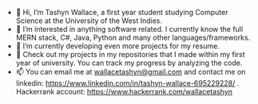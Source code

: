 - 👋 Hi, I’m Tashyn Wallace, a first year student studying Computer Science at the University of the West Indies.
- 👀 I’m interested in anything software related. I currently know the full MERN stack, C#, Java, Python and many other languages/frameworks.
- 🌱 I’m currently developing even more projects for my resume.
- 💞️ Check out my projects in my repositories that I made within my first year of university. You can track my progress by analyzing the code. 
- 📫 You can email me at wallacetashyn@gmail.com and contact me on linkedin: https://www.linkedin.com/in/tashyn-wallace-695229228/ . Hackerrank account: https://www.hackerrank.com/wallacetashyn

<!---
tashynw/tashynw is a ✨ special ✨ repository because its `README.md` (this file) appears on your GitHub profile.
You can click the Preview link to take a look at your changes.
--->
